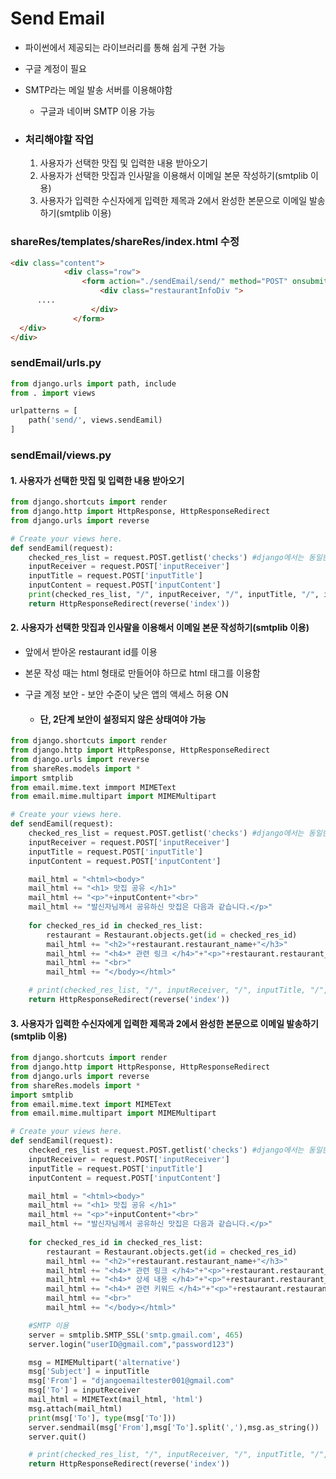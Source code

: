 # Send Email

- 파이썬에서 제공되는 라이브러리를 통해 쉽게 구현 가능

- 구글 계정이 필요

- SMTP라는 메일 발송 서버를 이용해야함

  - 구글과 네이버 SMTP 이용 가능

- ### 처리해야할 작업

  1. 사용자가 선택한 맛집 및 입력한 내용 받아오기
  2. 사용자가 선택한 맛집과 인사말을 이용해서 이메일 본문 작성하기(smtplib 이용)
  3. 사용자가 입력한 수신자에게 입력한 제목과 2에서 완성한 본문으로 이메일 발송하기(smtplib 이용)

### shareRes/templates/shareRes/index.html 수정

```html
<div class="content">
            <div class="row">
                <form action="./sendEmail/send/" method="POST" onsubmit="return emailCheckForm();"> 
                    <div class="restaurantInfoDiv ">
      ....                
                  </div>
              </form>
  </div>
</div>
```

### sendEmail/urls.py

```python
from django.urls import path, include
from . import views

urlpatterns = [
    path('send/', views.sendEamil)
]
```

### sendEmail/views.py 

#### 1. 사용자가 선택한 맛집 및 입력한 내용 받아오기

```python
from django.shortcuts import render
from django.http import HttpResponse, HttpResponseRedirect
from django.urls import reverse

# Create your views here.
def sendEamil(request):
    checked_res_list = request.POST.getlist('checks') #django에서는 동일한이름을 가진 여러개의 체크박스를 한번에 가져올 수 있다.
    inputReceiver = request.POST['inputReceiver']
    inputTitle = request.POST['inputTitle']
    inputContent = request.POST['inputContent']
    print(checked_res_list, "/", inputReceiver, "/", inputTitle, "/", inputContent)
    return HttpResponseRedirect(reverse('index'))
```

#### 2. 사용자가 선택한 맛집과 인사말을 이용해서 이메일 본문 작성하기(smtplib 이용)

- 앞에서 받아온 restaurant id를 이용

- 본문 작성 때는 html 형태로 만들어야 하므로 html 태그를 이용함

- 구글 계정 보안 - 보안 수준이 낮은 앱의 액세스 허용 ON

  - #### 단, 2단계 보안이 설정되지 않은 상태여야 가능

```python
from django.shortcuts import render
from django.http import HttpResponse, HttpResponseRedirect
from django.urls import reverse
from shareRes.models import *
import smtplib
from email.mime.text immport MIMEText
from email.mime.multipart import MIMEMultipart

# Create your views here.
def sendEamil(request):
    checked_res_list = request.POST.getlist('checks') #django에서는 동일한이름을 가진 여러개의 체크박스를 한번에 가져올 수 있다.
    inputReceiver = request.POST['inputReceiver']
    inputTitle = request.POST['inputTitle']
    inputContent = request.POST['inputContent']

    mail_html = "<html><body>"
    mail_html += "<h1> 맛집 공유 </h1>"
    mail_html += "<p>"+inputContent+"<br>"
    mail_html += "발신자님께서 공유하신 맛집은 다음과 같습니다.</p>"
    
    for checked_res_id in checked_res_list:
        restaurant = Restaurant.objects.get(id = checked_res_id)
        mail_html += "<h2>"+restaurant.restaurant_name+"</h3>"
        mail_html += "<h4>* 관련 링크 </h4>"+"<p>"+restaurant.restaurant_link+"</p><br>"
        mail_html += "<br>"
        mail_html += "</body></html>"

    # print(checked_res_list, "/", inputReceiver, "/", inputTitle, "/", inputContent)
    return HttpResponseRedirect(reverse('index'))
```

#### 3. 사용자가 입력한 수신자에게 입력한 제목과 2에서 완성한 본문으로 이메일 발송하기(smtplib 이용)

```python
from django.shortcuts import render
from django.http import HttpResponse, HttpResponseRedirect
from django.urls import reverse
from shareRes.models import *
import smtplib
from email.mime.text import MIMEText
from email.mime.multipart import MIMEMultipart

# Create your views here.
def sendEamil(request):
    checked_res_list = request.POST.getlist('checks') #django에서는 동일한이름을 가진 여러개의 체크박스를 한번에 가져올 수 있다.
    inputReceiver = request.POST['inputReceiver']
    inputTitle = request.POST['inputTitle']
    inputContent = request.POST['inputContent']

    mail_html = "<html><body>"
    mail_html += "<h1> 맛집 공유 </h1>"
    mail_html += "<p>"+inputContent+"<br>"
    mail_html += "발신자님께서 공유하신 맛집은 다음과 같습니다.</p>"
    
    for checked_res_id in checked_res_list:
        restaurant = Restaurant.objects.get(id = checked_res_id)
        mail_html += "<h2>"+restaurant.restaurant_name+"</h3>"
        mail_html += "<h4>* 관련 링크 </h4>"+"<p>"+restaurant.restaurant_link+"</p><br>"
        mail_html += "<h4>* 상세 내용 </h4>"+"<p>"+restaurant.restaurant_content+"</p><br>"
        mail_html += "<h4>* 관련 키워드 </h4>"+"<p>"+restaurant.restaurant_keyword+"</p><br>"
        mail_html += "<br>"
        mail_html += "</body></html>"

    #SMTP 이용
    server = smtplib.SMTP_SSL('smtp.gmail.com', 465)
    server.login("userID@gmail.com","password123")

    msg = MIMEMultipart('alternative')
    msg['Subject'] = inputTitle
    msg['From'] = "djangoemailtester001@gmail.com"
    msg['To'] = inputReceiver
    mail_html = MIMEText(mail_html, 'html')
    msg.attach(mail_html)
    print(msg['To'], type(msg['To']))
    server.sendmail(msg['From'],msg['To'].split(','),msg.as_string())
    server.quit()

    # print(checked_res_list, "/", inputReceiver, "/", inputTitle, "/", inputContent)
    return HttpResponseRedirect(reverse('index'))
```

